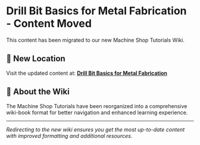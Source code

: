 # Drill Bit Basics for Metal Fabrication - Content Moved

This content has been migrated to our new Machine Shop Tutorials Wiki.

## 📍 New Location

Visit the updated content at:
**[Drill Bit Basics for Metal Fabrication](https://jonilsson.github.io/machine-shop-tutorials/drill_press/drill_bit_basics/)**

## 🔧 About the Wiki

The Machine Shop Tutorials have been reorganized into a comprehensive
wiki-book format for better navigation and enhanced learning experience.

---

*Redirecting to the new wiki ensures you get the most up-to-date content
with improved formatting and additional resources.*
